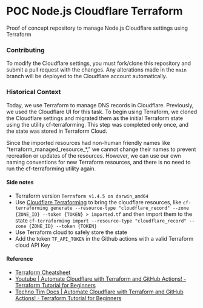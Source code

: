 # POC Node.js Cloudflare Terraform

Proof of concept repository to manage Node.js Cloudflare settings using Terraform

### Contributing

To modify the Cloudflare settings, you must fork/clone this repository and submit a pull request with the changes. Any alterations made in the `main` branch will be deployed to the Cloudflare account automatically.

### Historical Context

Today, we use Terraform to manage DNS records in Cloudflare. Previously, we used the Cloudflare UI for this task. To begin using Terraform, we cloned the Cloudflare settings and migrated them as the initial Terraform state using the utility cf-terraforming. This step was completed only once, and the state was stored in Terraform Cloud.

Since the imported resources had non-human friendly names like "terraform_managed_resource_*," we cannot change their names to prevent recreation or updates of the resources. However, we can use our own naming conventions for new Terraform resources, and there is no need to run the cf-terraforming utility again.


#### Side notes

- Terraform version `Terraform v1.4.5 on darwin_amd64`
- Use [Cloudflare Terraforming](https://github.com/cloudflare/cf-terraforming) to bring the cloudflare resources, like `cf-terraforming generate --resource-type "cloudflare_record" --zone {ZONE_ID} --token {TOKEN} > imported.tf` and then import them to the state `cf-terraforming import --resource-type "cloudflare_record" --zone {ZONE_ID} --token {TOKEN}`
- Use Terraform cloud to safely store the state 
- Add the token `TF_API_TOKEN` in the Github actions with a valid Terraform cloud API Key

#### Reference
- [Terraform Cheatsheet](https://acloudguru.com/blog/engineering/the-ultimate-terraform-cheatsheet)
- [Youtube | Automate Cloudflare with Terraform and GitHub Actions! - Terraform Tutorial for Beginners](https://www.youtube.com/watch?v=FmYvrxYvBP0)
- [Techno Tim Docs | Automate Cloudflare with Terraform and GitHub Actions! - Terraform Tutorial for Beginners](https://docs.technotim.live/posts/terraform-cloudflare-github/)